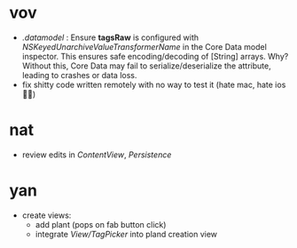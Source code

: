 # vov
- _.datamodel_ : Ensure **tagsRaw** is configured with _NSKeyedUnarchiveValueTransformerName_ in the Core Data model inspector. This ensures safe encoding/decoding of [String] arrays. Why? Without this, Core Data may fail to serialize/deserialize the attribute, leading to crashes or data loss.
- fix shitty code written remotely with no way to test it (hate mac, hate ios 😮‍💨)

# nat
- review edits in _ContentView_, _Persistence_

# yan
- create views:
    + add plant (pops on fab button click)
    + integrate _View/TagPicker_ into pland creation view
